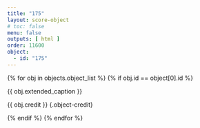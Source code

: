 ```yaml
---
title: "175"
layout: score-object
# toc: false
menu: false
outputs: [ html ]
order: 11600
object:
  - id: "175"
---
```


{% for obj in objects.object_list %}
{% if obj.id == object[0].id %}

{{ obj.extended_caption }}

{{ obj.credit }} {.object-credit}

{% endif %}
{% endfor %}

